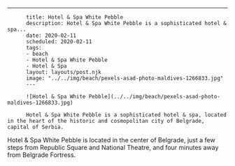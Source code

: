 ---
          title: Hotel & Spa White Pebble
          description: Hotel & Spa White Pebble is a sophisticated hotel & spa...
          date: 2020-02-11
          scheduled: 2020-02-11
          tags:
          - beach
          - Hotel & Spa White Pebble
          - Hotel & Spa
          layout: layouts/post.njk
          image: "../../img/beach/pexels-asad-photo-maldives-1266833.jpg"
          ---
          
          ![Hotel & Spa White Pebble](../../img/beach/pexels-asad-photo-maldives-1266833.jpg)
          
          Hotel & Spa White Pebble is a sophisticated hotel & spa, located in the heart of the historic and cosmopolitan city of Belgrade, capital of Serbia.

Hotel & Spa White Pebble is located in the center of Belgrade, just a few steps from Republic Square and National Theatre, and four minutes away from Belgrade Fortress.